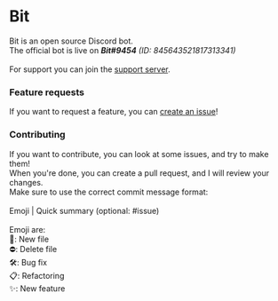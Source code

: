 # Bit

Bit is an open source Discord bot.\
The official bot is live on _**Bit#9454** (ID: 845643521817313341)_\
\
For support you can join the [support server](https://discord.gg/wrrqxEACqF).

### Feature requests

If you want to request a feature, you can [create an issue](https://github.com/stormweb-dev/bit/issues/new)!

### Contributing

If you want to contribute, you can look at some issues, and try to make them!\
When you're done, you can create a pull request, and I will review your changes.\
Make sure to use the correct commit message format:\
\
Emoji | Quick summary (optional: #issue)\
\
Emoji are:\
  📃: New file\
  ⛔: Delete file\
  🛠️: Bug fix\
  📋: Refactoring\
  ✨: New feature

